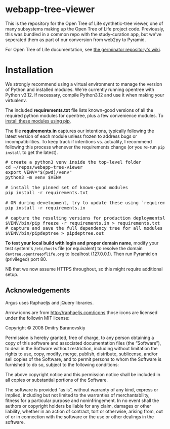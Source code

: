 webapp-tree-viewer
==================

This is the repository for the Open Tree of Life synthetic-tree viewer, one of many subsystems making up the Open Tree of Life project code. Previously, this was bundled in a common repo with the study-curation app, but we've seperated them as part of our conversion from web2py to Pyramid.

For Open Tree of Life documentation, see [the germinator repository's wiki](https://github.com/OpenTreeOfLife/germinator/wiki).

Installation
============

We strongly recommend using a virtual environment to manage the version of
Python and installed modules. We're currently running opentree with Python
v3.12. If necessary, compile Python3.12 and use it when making your virtualenv.

The included **requirements.txt** file lists known-good versions of all the required
python modules for opentree, plus a few convenience modules. To [install these modules 
using pip](http://www.pip-installer.org/en/latest/cookbook.html#requirements-files), 

The file **requirements.in** captures our intentions, typically following the
latest version of each module unless frozen to address bugs or incompatibilities.
To keep track if intentions vs. actuality, I recommend following this process
whenever the requirements change (or you re-run `pip install` to get the latest).
<pre>
# create a python3 venv inside the top-level folder
cd ~/repos/webapp-tree-viewer
export VENV="$(pwd)/venv"
python3 -m venv $VENV

# install the pinned set of known-good modules
pip install -r requirements.txt

# OR during development, try to update these using `requirements.in`
pip install -r requirements.in

# capture the resulting versions for production deploymentsl
$VENV/bin/pip freeze -r requirements.in > requirements.txt
# capture and save the full dependency tree for all modules
$VENV/bin/pipdeptree > pipdeptree.out
</pre>


**To test your local build with login and proper domain name**, modify your test system's
`/etc/hosts` file (or equivalent) to resolve the domain `devtree.opentreeoflife.org`
to localhost (127.0.0.1). Then run Pyramid on (privileged) port 80.

NB that we now assume HTTPS throughout, so this might require additional setup.

Acknowledgements
----------------
Argus uses Raphaeljs and jQuery libraries.

Arrow icons are from http://raphaeljs.com/icons those icons are licensed under the followin MIT license:

Copyright © 2008 Dmitry Baranovskiy

Permission is hereby granted, free of charge, to any person obtaining a copy of this software and associated documentation files (the “Software”), to deal in the Software without restriction, including without limitation the rights to use, copy, modify, merge, publish, distribute, sublicense, and/or sell copies of the Software, and to permit persons to whom the Software is furnished to do so, subject to the following conditions:

The above copyright notice and this permission notice shall be included in all copies or substantial portions of the Software.

The software is provided “as is”, without warranty of any kind, express or implied, including but not limited to the warranties of merchantability, fitness for a particular purpose and noninfringement. In no event shall the authors or copyright holders be liable for any claim, damages or other liability, whether in an action of contract, tort or otherwise, arising from, out of or in connection with the software or the use or other dealings in the software.
